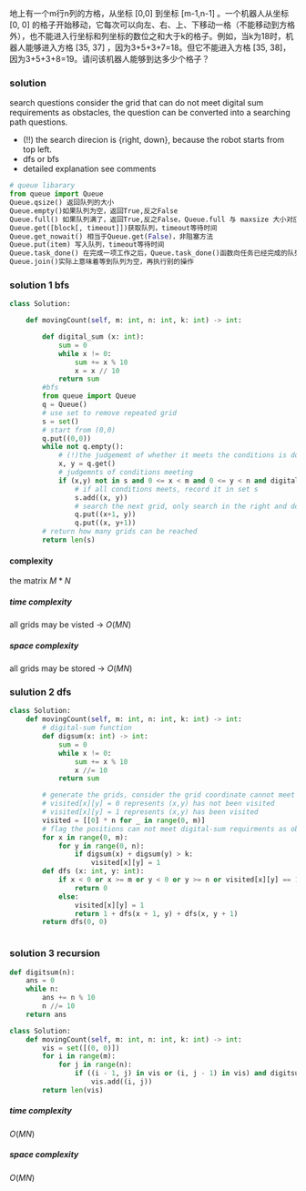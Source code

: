 地上有一个m行n列的方格，从坐标 [0,0] 到坐标 [m-1,n-1] 。一个机器人从坐标 [0, 0] 的格子开始移动，它每次可以向左、右、上、下移动一格（不能移动到方格外），也不能进入行坐标和列坐标的数位之和大于k的格子。例如，当k为18时，机器人能够进入方格 [35, 37] ，因为3+5+3+7=18。但它不能进入方格 [35, 38]，因为3+5+3+8=19。请问该机器人能够到达多少个格子？

### solution
search questions
consider the grid that can do not meet digital sum requirements as obstacles, the question can be converted into a searching path questions.
- (!!) the search direcion is {right, down}, because the robot starts from top left.
- dfs or bfs
- detailed explanation see comments

```python
# queue libarary
from queue import Queue
Queue.qsize() 返回队列的大小
Queue.empty()如果队列为空，返回True,反之False
Queue.full() 如果队列满了，返回True,反之False，Queue.full 与 maxsize 大小对应
Queue.get([block[, timeout]])获取队列，timeout等待时间
Queue.get_nowait() 相当于Queue.get(False)，非阻塞方法
Queue.put(item) 写入队列，timeout等待时间
Queue.task_done() 在完成一项工作之后，Queue.task_done()函数向任务已经完成的队列发送一个信号。每个get()调用得到一个任务，接下来task_done()调用告诉队列该任务已经处理完毕。
Queue.join()实际上意味着等到队列为空，再执行别的操作
```
### solution 1 bfs
```python
class Solution:

    def movingCount(self, m: int, n: int, k: int) -> int:

        def digital_sum (x: int):
            sum = 0
            while x != 0:
                sum += x % 10
                x = x // 10
            return sum
        #bfs
        from queue import Queue
        q = Queue()
        # use set to remove repeated grid
        s = set()
        # start from (0,0)
        q.put((0,0))
        while not q.empty():
            # (!)the judgememt of whether it meets the conditions is done in the loop body
            x, y = q.get()
            # judgemnts of conditions meeting
            if (x,y) not in s and 0 <= x < m and 0 <= y < n and digital_sum(x) + digital_sum(y) <= k:
                # if all conditions meets, record it in set s
                s.add((x, y))
                # search the next grid, only search in the right and down direction
                q.put((x+1, y))
                q.put((x, y+1))
        # return how many grids can be reached
        return len(s)      
```
#### complexity
the matrix $M * N$
##### time complexity
all grids may be visted -> $O(MN)$
##### space complexity
all grids may be stored -> $O(MN)$

### sulution 2 dfs
```python
class Solution:
    def movingCount(self, m: int, n: int, k: int) -> int:
        # digital-sum function
        def digsum(x: int) -> int:
            sum = 0
            while x != 0:
                sum += x % 10
                x //= 10
            return sum

        # generate the grids, consider the grid coordinate cannot meet requirments as obstacles
        # visited[x][y] = 0 represents (x,y) has not been visited
        # visited[x][y] = 1 represents (x,y) has been visited
        visited = [[0] * n for _ in range(0, m)]
        # flag the positions can not meet digital-sum requirments as obstacles(visited)
        for x in range(0, m):
            for y in range(0, n):
                if digsum(x) + digsum(y) > k:
                    visited[x][y] = 1
        def dfs (x: int, y: int):
            if x < 0 or x >= m or y < 0 or y >= n or visited[x][y] == 1:
                return 0
            else:
                visited[x][y] = 1
                return 1 + dfs(x + 1, y) + dfs(x, y + 1)
        return dfs(0, 0) 



```

### solution 3 recursion

```python
def digitsum(n):
    ans = 0
    while n:
        ans += n % 10
        n //= 10
    return ans

class Solution:
    def movingCount(self, m: int, n: int, k: int) -> int:
        vis = set([(0, 0)])
        for i in range(m):
            for j in range(n):
                if ((i - 1, j) in vis or (i, j - 1) in vis) and digitsum(i) + digitsum(j) <= k:
                    vis.add((i, j))
        return len(vis)
```
##### time complexity
$O(MN)$
##### space complexity
$O(MN)$
